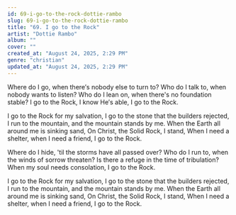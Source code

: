 ```yaml
---
id: 69-i-go-to-the-rock-dottie-rambo
slug: 69-i-go-to-the-rock-dottie-rambo
title: "69. I go to the Rock"
artist: "Dottie Rambo"
album: ""
cover: ""
created_at: "August 24, 2025, 2:29 PM"
genre: "christian"
updated_at: "August 24, 2025, 2:29 PM"
---
```


Where do I go, when there′s nobody else to turn to?
Who do I talk to, when nobody wants to listen?
Who do I lean on, when there's no foundation stable?
I go to the Rock, I know He′s able, I go to the Rock.

I go to the Rock for my salvation,
I go to the stone that the builders rejected,
I run to the mountain, and the mountain stands by me.
When the Earth all around me is sinking sand,
On Christ, the Solid Rock, I stand,
When I need a shelter, when I need a friend, I go to the Rock.

Where do I hide, 'til the storms have all passed over?
Who do I run to, when the winds of sorrow threaten?
Is there a refuge in the time of tribulation?
When my soul needs consolation, I go to the Rock.

I go to the Rock for my salvation,
I go to the stone that the builders rejected,
I run to the mountain, and the mountain stands by me.
When the Earth all around me is sinking sand,
On Christ, the Solid Rock, I stand,
When I need a shelter, when I need a friend, I go to the Rock.
